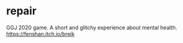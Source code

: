 # repair
GGJ 2020 game. A short and glitchy experience about mental health.
https://fenshan.itch.io/breik
